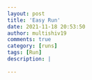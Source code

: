 ```yaml
---
layout: post
title: 'Easy Run'
date: 2021-11-18 20:53:50
author: multishiv19
comments: true
category: [runs]
tags: [Run]
description: |
    
---
```





<div width='100%' class='strava-embed-placeholder' data-embed-type='activity' data-embed-id='6273627898'></div>
<script src='https://strava-embeds.com/embed.js'></script>
